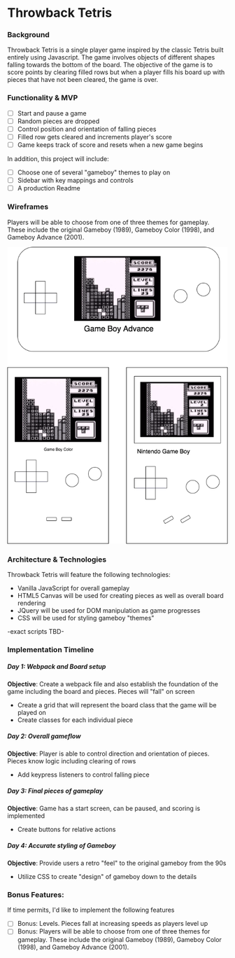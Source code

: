 # Throwback Tetris

### Background
Throwback Tetris is a single player game inspired by the classic Tetris built entirely using Javascript. The game involves objects of different shapes falling towards the bottom of the board. The objective of the game is to score points by clearing filled rows but when a player fills his board up with pieces that have not been cleared, the game is over.  

### Functionality & MVP
- [ ] Start and pause a game
- [ ] Random pieces are dropped
- [ ] Control position and orientation of falling pieces
- [ ] Filled row gets cleared and increments player's score
- [ ] Game keeps track of score and resets when a new game begins

In addition, this project will include:
- [ ] Choose one of several "gameboy" themes to play on
- [ ] Sidebar with key mappings and controls
- [ ] A production Readme

### Wireframes
Players will be able to choose from one of three themes for gameplay. These include the original Gameboy (1989), Gameboy Color (1998), and Gameboy Advance (2001).

![Wireframe](/tetris_wireframe.png)

### Architecture & Technologies
Throwback Tetris will feature the following technologies:
* Vanilla JavaScript for overall gameplay
* HTML5 Canvas will be used for creating pieces as well as overall board rendering
* JQuery will be used for DOM manipulation as game progresses
* CSS will be used for styling gameboy "themes"

-exact scripts TBD-

### Implementation Timeline
##### Day 1: Webpack and Board setup
**Objective**: Create a webpack file and also establish the foundation of the game including the board and pieces. Pieces will "fall" on screen
* Create a grid that will represent the board class that the game will be played on
* Create classes for each individual piece

##### Day 2: Overall gameflow
**Objective**: Player is able to control direction and orientation of pieces. Pieces know logic including clearing of rows
* Add keypress listeners to control falling piece

##### Day 3: Final pieces of gameplay
**Objective**: Game has a start screen, can be paused, and scoring is implemented
* Create buttons for relative actions

##### Day 4: Accurate styling of Gameboy
**Objective**: Provide users a retro "feel" to the original gameboy from the 90s
* Utilize CSS to create "design" of gameboy down to the details


### Bonus Features:
If time permits, I'd like to implement the following features
- [ ] Bonus: Levels. Pieces fall at increasing speeds as players level up
- [ ] Bonus: Players will be able to choose from one of three themes for gameplay. These include the original Gameboy (1989), Gameboy Color (1998), and Gameboy Advance (2001).
